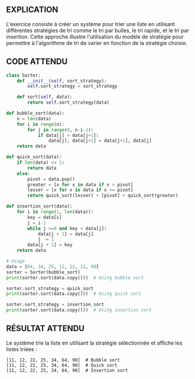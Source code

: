 ## EXPLICATION

L'exercice consiste à créer un système pour trier une liste en utilisant différentes stratégies de tri comme le tri par bulles, le tri rapide, et le tri par insertion. Cette approche illustre l'utilisation du modèle de stratégie pour permettre à l'algorithme de tri de varier en fonction de la stratégie choisie.

## CODE ATTENDU

```python
class Sorter:
    def __init__(self, sort_strategy):
        self.sort_strategy = sort_strategy

    def sort(self, data):
        return self.sort_strategy(data)

def bubble_sort(data):
    n = len(data)
    for i in range(n):
        for j in range(0, n-i-1):
            if data[j] > data[j+1]:
                data[j], data[j+1] = data[j+1], data[j]
    return data

def quick_sort(data):
    if len(data) <= 1:
        return data
    else:
        pivot = data.pop()
        greater = [x for x in data if x > pivot]
        lesser = [x for x in data if x <= pivot]
        return quick_sort(lesser) + [pivot] + quick_sort(greater)

def insertion_sort(data):
    for i in range(1, len(data)):
        key = data[i]
        j = i-1
        while j >=0 and key < data[j]:
            data[j + 1] = data[j]
            j -= 1
        data[j + 1] = key
    return data

# Usage
data = [64, 34, 25, 12, 22, 11, 90]
sorter = Sorter(bubble_sort)
print(sorter.sort(data.copy()))  # Using bubble sort

sorter.sort_strategy = quick_sort
print(sorter.sort(data.copy()))  # Using quick sort

sorter.sort_strategy = insertion_sort
print(sorter.sort(data.copy()))  # Using insertion sort
```

## RÉSULTAT ATTENDU

Le système trie la liste en utilisant la stratégie sélectionnée et affiche les listes triées :

```
[11, 12, 22, 25, 34, 64, 90]  # Bubble sort
[11, 12, 22, 25, 34, 64, 90]  # Quick sort
[11, 12, 22, 25, 34, 64, 90]  # Insertion sort
```